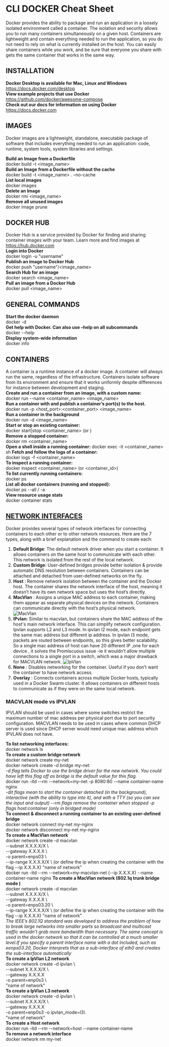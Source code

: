 # CLI DOCKER Cheat Sheet

Docker provides the ability to package and run an application in a loosely isolated environment called a container. The isolation and security allows you to run many containers simultaneously on a given host. Containers are lightweight and contain everything needed to run the application, so you do not need to rely on what is currently installed on the host. You can easily share containers while you work, and be sure that everyone you share with gets the same container that works in the same way.  

## INSTALLATION

**Docker Desktop is available for Mac, Linux and Windows**  
<https://docs.docker.com/desktop>  
**View example projects that use Docker**  
<https://github.com/docker/awesome-compose>  
**Check out our docs for information on using Docker**  
<https://docs.docker.com>  

## IMAGES

Docker images are a lightweight, standalone, executable package
of software that includes everything needed to run an application:
code, runtime, system tools, system libraries and settings.  

**Build an Image from a Dockerfile**  
docker build -t <image_name>  
**Build an Image from a Dockerfile without the cache**  
docker build -t <image_name> . –no-cache  
**List local images**  
docker images  
**Delete an Image**  
docker rmi <image_name>  
**Remove all unused images**  
docker image prune  

## DOCKER HUB

Docker Hub is a service provided by Docker for finding and sharing
container images with your team. Learn more and find images at <https://hub.docker.com>  
**Login into Docker**  
docker login -u "username"  
**Publish an image to Docker Hub**  
docker push "username"/<image_name>  
**Search Hub for an image**  
docker search <image_name>  
**Pull an image from a Docker Hub**  
docker pull <image_name>  

## GENERAL COMMANDS

**Start the docker daemon**  
docker -d  
**Get help with Docker. Can also use –help on all subcommands**  
docker --help  
**Display system-wide information**  
docker info  

## CONTAINERS

A container is a runtime instance of a docker image. A container
will always run the same, regardless of the infrastructure.
Containers isolate software from its environment and ensure
that it works uniformly despite differences for instance between
development and staging.  
**Create and run a container from an image, with a custom name:**  
docker run --name <container_name> <image_name>  
**Run a container with and publish a container’s port(s) to the host.**  
docker run -p <host_port>:<container_port> <image_name>  
**Run a container in the background**  
docker run -d <image_name>  
**Start or stop an existing container:**  
docker start|stop <container_name> (or <container-id>)  
**Remove a stopped container:**  
docker rm <container_name>  
**Open a shell inside a running container:**
docker exec -it <container_name> sh
**Fetch and follow the logs of a container:**  
docker logs -f <container_name>  
**To inspect a running container:**  
docker inspect <container_name> (or <container_id>)  
**To list currently running containers:**  
docker ps  
**List all docker containers (running and stopped):**  
docker ps --all / -a  
**View resource usage stats**  
docker container stats  

## [NETWORK INTERFACES](https://docs.docker.com/engine/network/)

Docker provides several types of network interfaces for connecting containers to each other or to other network resources. Here are the 7 types, along with a brief explanation and the command to create each:

1. **Default Bridge**: The default network driver when you start a container. It allows containers on the same host to communicate with each other. This network is isolated from the rest of the local network.
2. **Custom Bridge**: User-defined bridges provide better isolation & provide automatic DNS resolution between containers. Containers can be attached and detached from user-defined networks on the fly.
3. **Host** : Remove network isolation between the container and the Docker host. The container shares the network interface of the host, meaning it doesn’t have its own network space but uses the host’s directly.
4. **MacVlan** : Assigns a unique MAC address to each container, making them appear as separate physical devices on the network. Containers can communicate directly with the host’s physical network.  
![MacVlan](./MacVlan.png)  
5. **IPvlan**: Similar to macvlan, but containers share the MAC address of the host's main network interface. This can simplify network configuration.
Ipvlan supports L2 and L3 mode. In ipvlan l2 mode, each endpoint gets the same mac address but different ip address. In ipvlan l3 mode, packets are routed between endpoints, so this gives better scalability. So a single mac address of host can have 20 different IP ,one for each device , it solves the Promiscuous issue -ie it wouldn’t allow multiple connections to a single port in a switch, which was a major drawback for MACVLAN network.
![IpVlan](./IpVlan.png)  
6. **None** : Disables networking for the container. Useful if you don’t want the container to have network access.  
7. **Overlay** : Connects containers across multiple Docker hosts, typically used in a Docker Swarm cluster. It allows containers on different hosts to communicate as if they were on the same local network.  

### MACVLAN mode vs IPVLAN

IPVLAN should be used in cases where some switches restrict the maximum number of mac address per physical port due to port security configuration.
MACVLAN needs to be used in cases where common DHCP server is used since DHCP server would need unique mac address which IPVLAN does not have.

**To list networking interfaces:**  
docker network ls  
**To create a custom bridge network**  
docker network create my-net  
docker network create -d bridge my-net  
*-d flag tells Docker to use the bridge driver for the new network. You could have left this flag off as bridge is the default value for this flag.*  
docker run -itd --rm --network=my-net  -p 8080:80  --name container-name nginx  
*-dit flags mean to start the container detached (in the background), interactive (with the ability to type into it), and with a TTY (so you can see the input and output)*
*--rm flags remove the container when stopped*
*-p flags host:container (only in bridged mode)*  
**To connect & disconnect a running container to an existing user-defined bridge**  
docker network connect my-net my-nginx  
docker network disconnect my-net my-nginx  
**To create a MacVlan network**  
docker network create -d macvlan \
--subnet X.X.X.X/X \  
--gateway X.X.X.X \  
-o parent=enps03 \  
--ip-range X.X.X.X/X \  (or define the ip  when creating the container with the flag --ip X.X.X.X)
"name of network"  
docker run -itd --rm --network=my-macvlan-net  (--ip X.X.X.X) --name container-name nginx
**To create a MacVlan network (802.1q trunk bridge mode )**  
docker network create -d macvlan \
--subnet X.X.X.X/X \  
--gateway X.X.X.X \  
-o parent=enps03.20 \  
--ip-range X.X.X.X/X \  (or define the ip  when creating the container with the flag --ip X.X.X.X)
"name of network"  
*The IEEE’s 802.1Q standard was developed to address the problem of how to break large networks into smaller parts so broadcast and multicast traffic wouldn’t grab more bandwidth than necessary. The same concept is used in the docker network so that it can be controlled at a much smaller level.If you specify a parent interface name with a dot included, such as eenps03.20, Docker interprets that as a sub-interface of eth0 and creates the sub-interface automatically*  
**To create a IpVlan L2 network**  
docker network create -d ipvlan \  
--subnet X.X.X.X/X \  
--gateway X.X.X.X \
-o parent=enp0s3 \  
"name of network"  
**To create a IpVlan L3 network**  
docker network create -d ipvlan \  
--subnet X.X.X.X/X \  
--gateway X.X.X.X \
-o parent=enp0s3 -o ipvlan_mode=l3\  
"name of network"  
**To create a Host network**  
docker run -itd --rm --network=host --name container-name  
**To remove a network interface**  
docker network rm my-net  
